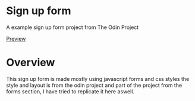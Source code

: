 # Sign up form
A example sign up form project from The Odin Project

[Preview](https://a6ih.github.io/sign-up-form/)

# Overview
This sign up form is made mostly using javascript forms and css styles
the style and layout is from the odin project and part of the project from 
the forms section, I have tried to replicate it here aswell.